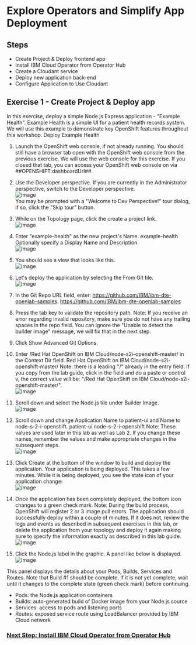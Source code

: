 # Explore Operators and Simplify App Deployment
## Steps
- Create Project & Deploy frontend app
- Install IBM Cloud Operator from Operator Hub
- Create a Cloudant service
- Deploy new application back-end
- Configure Application to Use Cloudant
## Exercise 1 - Create Project & Deploy app
In this exercise, deploy a simple Node.js Express application - "Example Health". Example Health is a simple UI for a patient health records system. We will use this example to demonstrate key OpenShift features throughout this workshop.
Deploy Example Health
1.	Launch the OpenShift web console, if not already running.
You should still have a browser tab open with the OpenShift web console from the previous exercise. We will use the web console for this exercise. If you closed that tab, you can access your OpenShift web console on via ##OPENSHIFT.dashboardUrl##.
2.	Use the Developer perspective. If you are currently in the Administrator perspective, switch to the Developer perspective.
<br>![image](https://user-images.githubusercontent.com/36239840/124442946-4a811480-dd8e-11eb-9baa-69db958ab342.png)<br>
You may be prompted with a "Welcome to Dev Perspective!" tour dialog, if so, click the "Skip tour" button.
3.	While on the Topology page, click the create a project link.
<br> ![image](https://user-images.githubusercontent.com/36239840/124442970-5076f580-dd8e-11eb-8603-c6e6855aa53e.png)<br>

4.	Enter "example-health" as the new project's Name.
example-health
Optionally specify a Display Name and Description.
 <br>![image](https://user-images.githubusercontent.com/36239840/124443001-58cf3080-dd8e-11eb-970d-3323b69c9e52.png)<br>

5.	You should see a view that looks like this.
<br> ![image](https://user-images.githubusercontent.com/36239840/124443022-5d93e480-dd8e-11eb-964c-9054b957b410.png)<br>

6.	Let's deploy the application by selecting the From Git tile.
 <br>![image](https://user-images.githubusercontent.com/36239840/124443044-6389c580-dd8e-11eb-9590-c0fad9061057.png)<br>

7.	In the Git Repo URL field, enter: https://github.com/IBM/ibm-dte-openlab-samples.
https://github.com/IBM/ibm-dte-openlab-samples
8.	Press the tab key to validate the repository path.
Note: If you receive an error regarding invalid repository, make sure you do not have any trailing spaces in the repo field. You can ignore the "Unable to detect the builder image" message, we will fix that in the next step.
9.	Click Show Advanced Git Options.
10.	Enter /Red Hat OpenShift on IBM Cloud/node-s2i-openshift-master/ in the Context Dir field.
Red Hat OpenShift on IBM Cloud/node-s2i-openshift-master/
Note: there is a leading "/" already in the entry field. If you copy from the lab guide, click in the field and do a paste or control v, the correct value will be: "/Red Hat OpenShift on IBM Cloud/node-s2i-openshift-master/".
<br> ![image](https://user-images.githubusercontent.com/36239840/124443070-6c7a9700-dd8e-11eb-93e3-ca7d3ea2ea33.png)<br>

11.	Scroll down and select the Node.js tile under Builder Image.
 <br>![image](https://user-images.githubusercontent.com/36239840/124443098-71d7e180-dd8e-11eb-87e7-74469144eceb.png)<br>

12.	Scroll down and change Application Name to patient-ui and Name to node-s-2-i-openshift.
patient-ui
node-s-2-i-openshift
Note: These values are used later in this lab as well as Lab 2. If you change these names, remember the values and make appropriate changes in the subsequent steps.
<br> ![image](https://user-images.githubusercontent.com/36239840/124443119-77cdc280-dd8e-11eb-9bad-d57f32323342.png)<br>

13.	Click Create at the bottom of the window to build and deploy the application.
Your application is being deployed. This takes a few minutes. While it is being deployed, you see the state icon of your application change:
<br> ![image](https://user-images.githubusercontent.com/36239840/124443145-7bf9e000-dd8e-11eb-8f35-4f96e9d791e0.png)<br>

14.	Once the application has been completely deployed, the bottom icon changes to a green check mark.
Note: During the build process, OpenShift will register 2 or 3 image pull errors. The application should successfully deploy within a couple of minutes. If it does not, review the logs and events as described in subsequent exercises in this lab, or delete the application from your topology and deploy it again making sure to specify the information exactly as described in this lab guide.
<br> ![image](https://user-images.githubusercontent.com/36239840/124443194-874d0b80-dd8e-11eb-9b38-f0b6b6ca4659.png)<br>

15.	Click the Node.js label in the graphic. A panel like below is displayed.
<br> ![image](https://user-images.githubusercontent.com/36239840/124443212-8ae09280-dd8e-11eb-8ce2-6344ad1b64dc.png)<br>

This panel displays the details about your Pods, Builds, Services and Routes. Note that Build #1 should be complete. If it is not yet complete, wait until it changes to the complete state (green check mark) before continuing.
- Pods: the Node.js application containers
- Builds: auto-generated build of Docker image from your Node.js source 
- Services: access to pods and listening ports
- Routes: exposed service route using LoadBalancer provided by IBM Cloud network

### <a href="https://github.com/IBMDeveloperMEA/explore-operators/blob/master/ex2.md">Next Step: Install IBM Cloud Operator from Operator Hub</a>
